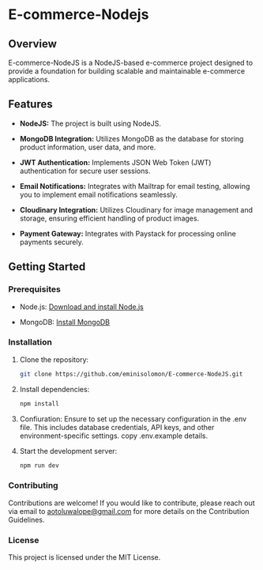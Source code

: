 # E-commerce-Nodejs

## Overview

E-commerce-NodeJS is a NodeJS-based e-commerce project designed to provide a foundation for building scalable and maintainable e-commerce applications.

## Features

- **NodeJS:** The project is built using NodeJS.

- **MongoDB Integration:** Utilizes MongoDB as the database for storing product information, user data, and more.

- **JWT Authentication:** Implements JSON Web Token (JWT) authentication for secure user sessions.

- **Email Notifications:** Integrates with Mailtrap for email testing, allowing you to implement email notifications seamlessly.

- **Cloudinary Integration:** Utilizes Cloudinary for image management and storage, ensuring efficient handling of product images.

- **Payment Gateway:** Integrates with Paystack for processing online payments securely.

## Getting Started

### Prerequisites

- Node.js: [Download and install Node.js](https://nodejs.org/)

- MongoDB: [Install MongoDB](https://docs.mongodb.com/manual/installation/)

### Installation

1. Clone the repository:

   ```bash
   git clone https://github.com/eminisolomon/E-commerce-NodeJS.git

2. Install dependencies:

   ```bash
   npm install

3. Confiuration:
  Ensure to set up the necessary configuration in the .env file. This includes database credentials, API keys, and other environment-specific settings. copy .env.example details.

4. Start the development server:

   ```bash
   npm run dev

### Contributing

Contributions are welcome! If you would like to contribute, please reach out via email to [aotoluwalope@gmail.com](mailto:aotoluwalope@gmail.com) for more details on the Contribution Guidelines.

### License

This project is licensed under the MIT License.
